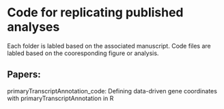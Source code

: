 
# Code for replicating published analyses

Each folder is labled based on the associated manuscript. Code files are labled based on the cooresponding figure or analysis.

## Papers:
primaryTranscriptAnnotation_code: Defining data-driven gene coordinates with primaryTranscriptAnnotation in R



